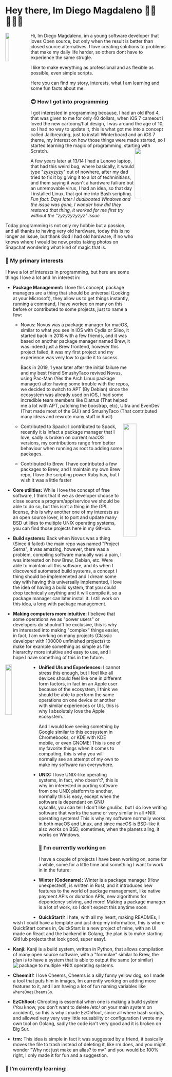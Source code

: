 # Hey there, Im Diego Magdaleno 👋🏼👨🏽‍💻

<img align="left" width=15% height=15% src="https://pbs.twimg.com/profile_images/1286135639440752640/7J6UHzBe_400x400.jpg"> Hi, Im Diego Magdaleno, im a young software developer that loves Open source, but only when the result is better than closed source alternatives. I love creating solutions to problems that make my daily life harder, so others dont have to experience the same strugle.

I like to make everything as professional and as flexible as possible, even simple scripts.

Here you can find my story, interests, what I am learning and some fun facts about me.

### 🙃 How I got into programming

I got interested in programming because, I had an old iPod 4, that was given to me for only 40 dollars, when iOS 7 cameout I loved the new cartoony/flat design, I was around the age of 10, so I had no way to update it, this is what got me into a concept called Jailbreaking, just to install Winterboard and an iOS 7 theme, my interest on how those things were made started, so I started learning the magic of programming, starting with Scratch.
<img align="right" width=20% height=20% src="https://http2.mlstatic.com/D_NQ_NP_470321-MLM20738153856_052016-O.jpg">

A few years later at 13/14 I had a Lenovo laptop, that had this weird bug, where basically, it would type "zyzyzyzy" out of nowhere, after my dad tried to fix it by giving it to a lot of techninitians, and them saying it wasn't a hardware failiure but an unremovable virus, I had an idea, so that day I installed Linux, that got me into Bash scripting. _Fun fact: Days later I dualbooted Windows and the issue was gone, I wonder how did they restored that thing, it worked for me first try without the "zyzyzyzyzyz" issue_

Today programming is not only my hobbie but a passion, and all thanks to having very old hardware, today this is no longer an issue, but thank God I had old hardware, if no who knows where I would be now, probs taking photos on Snapchat wondering what kind of magic that is.

### 🔬 My primary interests

I have a lot of interests in programming, but here are some things I love a lot and Im interest in:

- **Package Management:** I love this concept, package managers are a thing that should be universal (Looking at your Microsoft), they allow us to get things instantly, running a command, I have worked on many on this before or contributed to some projects, just to name a few:
  
  - Novus: Novus was a package manager for macOS, similar to what you see in iOS with Cydia or Sileo, it started back in 2018 with a few friends, and it was based on another package manager named Brew, it was indeed just a Brew frontend, however this project failed, it was my first project and my experience was very low to guide it to sucess.
  
    Back in 2019, 1 year later after the initial failure me and my best friend SmushyTaco revived Novus, using Pac-Man (Yes the Arch Linux package manager) after       having some trouble with the repos, we decided to switch to APT (By Debian) since the ecosystem was already used on iOS, I had some incredible team members like      Diatrus (That helped me a lot with APT, patching the boostrap, etc), Ultra and EvenDev (That made most of the GUI) and SmushyTaco (That contributed many ideas      and rewrote many stuff in Rust) 
    
    <img align="right" width=30% height=30% src="https://community-cdn-digitalocean-com.global.ssl.fastly.net/assets/tutorials/images/large/Package_Management_tw_mostov.png?1468952534">
    
  - Contributed to Spack: I contributed to Spack, recently it is infact a package manager that I love, sadly is broken on current macOS versions, my contributions range from better behaviour when running as root to adding some packages.
  
  - Contributed to Brew: I have contributed a few packages to Brew, and I maintain my own Brew repo, I love the scripting power Ruby has, but I wish it was a little faster
  
- **Core utilities:** While I love the concept of free software, I think that if we as developer choose to close source a program/app/service we should be able to do so, but this isn't a thing in the GPL license, this is why another one of my interests as an open source lover, is to port and update many BSD utilities to multiple UNIX operating systems, you can find those projects here in my GitHub.

- **Build systems:** Back when Novus was a thing (Since it failed) the main repo was named "Project Serna", it was amazing, however, there was a problem, compiling software manually was a pain, I was interested on how Brew, Debian, etc. Were able to maintain all this software, and its when I discovered automated build systems, a concept I thing should be implemeneted and I dream some day with having this universally implemented, I love the idea of having a build system, that you could drop technically anything and it will compile it, so a package manager can later install it. I still work on this idea, a long with package management.

- **Making computers more intuitive:** I believe that some operations we as "power users" or developers do shoulnd't be exclusive, this is why im interested into making "complex" things easier, in fact, I am working on many projects (Classic developer with 100000 unfinished projects) to make for example something as simple as file hierarchy more intuitive and easy to use, and I hope I have something of this in the future.


<img align="left"  width=20% height=20% src="https://zdnet4.cbsistatic.com/hub/i/2019/04/17/c9ffa923-b8ad-4359-8c64-71952158ef87/google-ecosystem.jpg">

- **Unified UIs and Experiences:** I cannot stress this enough, but I feel like all devices should feel like one in different form factors, in fact im an Apple user because of the ecosystem, I think we should be able to perform the same operations on one device or another with similar experiences or UIs, this is why I absolutely love the Apple ecosystem. 
  
  And I would love seeing something by Google similar to this ecosystem in Chromebooks, or KDE with KDE mobile, or even GNOME! This is one of my favorite things when it comes to computing, this is why you will normally see an attempt of my own to make my software run everywhere. 
  
- **UNIX:** I love UNIX-like operating systems, in fact, who doesn't?, this is why im interested in porting software from one UNIX platform to another, normally this is easy, except when the software is dependant on GNU syscalls, you can tell I don't like gnulibc, but I do love writing software that works the same or very similar in all *NIX operating systems! This is why my software normally works in both macOS and Linux, and since macOS is BSD-like it also works on BSD, sometimes, when the planets aling, it works on Windows.

### 🔭 I’m currently working on

I have a couple of projects I have been working on, some for a while, some for a little time and something I want to work in in the future:

- **Winter (Codename):** Winter is a package manager (How unexpected!), is written in Rust, and it introduces new features to the world of package management, like native payment APIs or donation APIs, new algorithms for dependency solving, and more! Making a package manager is a lot of work, so I don't expect this anytime soon.

- **QuickStart!:** I hate, with all my heart, making READMEs, I wish I could have a template and just drop my information, this is where QuickStart comes in, QuickStart is a new project of mine, with an UI made on React and the backend in Golang, the plan is to make starting GitHub projects that look good, super easy!. 

- **Kanji:** Kanji is a build system, written in Python, that allows compilation of many open source software, with a "formulae" similar to Brew, the plan is to have a system that is able to output the same (or similar) package to multiple *NIX operating systems. <img align="left" src="https://encrypted-tbn0.gstatic.com/images?q=tbn%3AANd9GcRlxpwMbWRSBSAn8zZjk6dDJ-PRDPwiiycOCw&usqp=CAU">


- **Cheemit!:** I love Cheems, Cheems is a silly funny yellow dog, so I made a tool that puts him in images, Im currently working on adding more features to it, and I am having a lot of fun naming variables like `whereDoesCheemsGo`.

- **EzChRoot:** Chrooting is essential when one is making a build system (You know, you don't want to delete /etc/ on your main system on accident), so this is why I made EzChRoot, since all where bash scripts, and allowed very very very little reusability or configuration I wrote my own tool on Golang, sadly the code isn't very good and it is broken on Big Sur.

- **trm:** This idea is simple in fact it was suggested by a friend, it basically moves the file to trash instead of deleting it, like rm does, and you might wonder "Why not just make an alias? to mv" and you would be 100% right, I only made it for fun and a suggestion.

 ### 🌱 I’m currently learning:

<!--
**DiegoMagdaleno/DiegoMagdaleno** is a ✨ _special_ ✨ repository because its `README.md` (this file) appears on your GitHub profile.

Here are some ideas to get you started:

- 🔭 I’m currently working on ...
- 🌱 I’m currently learning ...
- 👯 I’m looking to collaborate on ...
- 🤔 I’m looking for help with ...
- 💬 Ask me about ...
- 📫 How to reach me: ...
- 😄 Pronouns: ...
- ⚡ Fun fact: ...
-->
